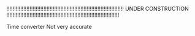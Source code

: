 !!!!!!!!!!!!!!!!!!!!!!!!!!!!!!!!!!!!!!!!!!!!!!!!!!!!!!!!!!!!!!!!!!!!!!!!!!!! UNDER CONSTRUCTION !!!!!!!!!!!!!!!!!!!!!!!!!!!!!!!!!!!!!!!!!!!!!!!!!!!!!!!!!!!!!!!!!!!!!!!!!


Time converter
Not very accurate
